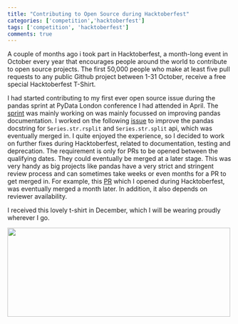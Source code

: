 ```yaml
---
title: "Contributing to Open Source during Hacktoberfest"
categories: ['competition','hacktoberfest']
tags: ['competition', 'hacktoberfest']
comments: true
---
```


A couple of months ago i took part in Hacktoberfest, a month-long event in October every year
that encourages people around the world to contribute to open source projects.
The first 50,000 people who make at least five pull requests to any public Github project 
between 1-31 October, receive a free special Hacktoberfest T-Shirt.

I had started contributing to my first ever open source issue during the pandas sprint at 
PyData London conference I had attended in April. The [sprint](https://python-sprints.github.io/london/2018/04/29/pydata-london.html) was mainly working on
was mainly focussed on improving pandas documentation. I worked on the following [issue](https://github.com/pandas-dev/pandas/pull/21026)
to improve the pandas docstring for `Series.str.rsplit` and `Series.str.split` api, which
was eventually merged in.
I quite enjoyed the experience, so I decided to work on further fixes during Hacktoberfest, related to documentation, testing and deprecation.
The requirement is only for PRs to be opened between the qualifying dates. They could eventually be merged at a later stage. This was very handy as big projects 
like pandas have a very strict and stringent review process and can sometimes take weeks or even months
for a PR to get merged in. For example, this [PR](https://github.com/pandas-dev/pandas/pull/23259) which I opened 
during Hacktoberfest, was eventually merged  a month later.  In addition, it also depends on reviewer availability. 

I received this lovely t-shirt in December, which I will be wearing proudly wherever I go.

<img src="../../screenshots/competitions/hacktoberfest-tshirt.jpeg" width="500" height="200">



